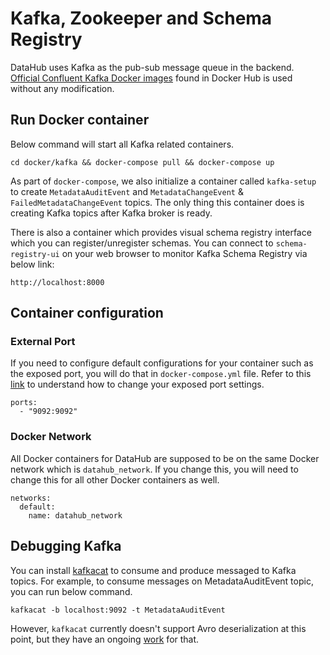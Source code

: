 # Kafka, Zookeeper and Schema Registry

DataHub uses Kafka as the pub-sub message queue in the backend.
[Official Confluent Kafka Docker images](https://hub.docker.com/u/confluentinc) found in Docker Hub is used without 
any modification.

## Run Docker container
Below command will start all Kafka related containers.
```
cd docker/kafka && docker-compose pull && docker-compose up
```
As part of `docker-compose`, we also initialize a container called `kafka-setup` to create `MetadataAuditEvent` and 
`MetadataChangeEvent` & `FailedMetadataChangeEvent` topics. The only thing this container does is creating Kafka topics after Kafka broker is ready.

There is also a container which provides visual schema registry interface which you can register/unregister schemas.
You can connect to `schema-registry-ui` on your web browser to monitor Kafka Schema Registry via below link:
```
http://localhost:8000
```

## Container configuration
### External Port
If you need to configure default configurations for your container such as the exposed port, you will do that in
`docker-compose.yml` file. Refer to this [link](https://docs.docker.com/compose/compose-file/#ports) to understand
how to change your exposed port settings.
```
ports:
  - "9092:9092"
```

### Docker Network
All Docker containers for DataHub are supposed to be on the same Docker network which is `datahub_network`. 
If you change this, you will need to change this for all other Docker containers as well.
```
networks:
  default:
    name: datahub_network
```

## Debugging Kafka
You can install [kafkacat](https://github.com/edenhill/kafkacat) to consume and produce messaged to Kafka topics.
For example, to consume messages on MetadataAuditEvent topic, you can run below command.
```
kafkacat -b localhost:9092 -t MetadataAuditEvent
```
However, `kafkacat` currently doesn't support Avro deserialization at this point, 
but they have an ongoing [work](https://github.com/edenhill/kafkacat/pull/151) for that.
